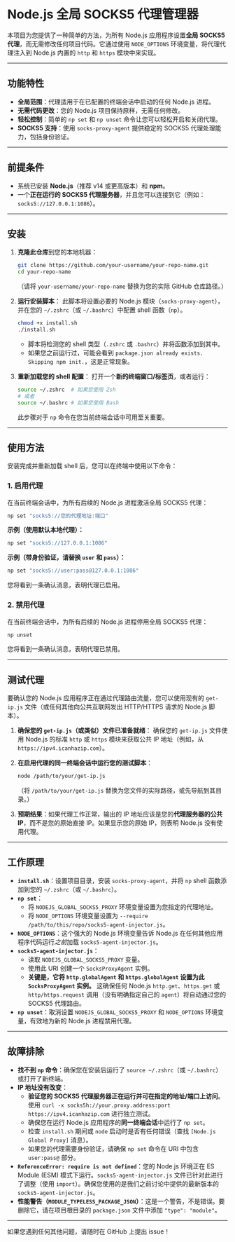 
# Node.js 全局 SOCKS5 代理管理器

本项目为您提供了一种简单的方法，为所有 Node.js 应用程序设置**全局 SOCKS5 代理**，而无需修改任何项目代码。它通过使用 `NODE_OPTIONS` 环境变量，将代理代理注入到 Node.js 内置的 `http` 和 `https` 模块中来实现。

---

## 功能特性

* **全局范围**：代理适用于在已配置的终端会话中启动的任何 Node.js 进程。
* **无需代码更改**：您的 Node.js 项目保持原样，无需任何修改。
* **轻松控制**：简单的 `np set` 和 `np unset` 命令让您可以轻松开启和关闭代理。
* **SOCKS5 支持**：使用 `socks-proxy-agent` 提供稳定的 SOCKS5 代理处理能力，包括身份验证。

---

## 前提条件

* 系统已安装 **Node.js**（推荐 v14 或更高版本）和 **npm**。
* 一个**正在运行的 SOCKS5 代理服务器**，并且您可以连接到它（例如：`socks5://127.0.0.1:1086`）。

---

## 安装

1. **克隆此仓库**到您的本地机器：

   ```bash
   git clone https://github.com/your-username/your-repo-name.git
   cd your-repo-name
   ```

   （请将 `your-username/your-repo-name` 替换为您的实际 GitHub 仓库路径。）

2. **运行安装脚本**：
   此脚本将设置必要的 Node.js 模块（`socks-proxy-agent`），并在您的 `~/.zshrc`（或 `~/.bashrc`）中配置 shell 函数（`np`）。

   ```bash
   chmod +x install.sh
   ./install.sh
   ```

   * 脚本将检测您的 shell 类型（`.zshrc` 或 `.bashrc`）并将函数添加到其中。
   * 如果您之前运行过，可能会看到 `package.json already exists. Skipping npm init.`，这是正常现象。

3. **重新加载您的 shell 配置**：
   打开一个**新的终端窗口/标签页**，或者运行：

   ```bash
   source ~/.zshrc  # 如果您使用 Zsh
   # 或者
   source ~/.bashrc # 如果您使用 Bash
   ```

   此步骤对于 `np` 命令在您当前终端会话中可用至关重要。

---

## 使用方法

安装完成并重新加载 shell 后，您可以在终端中使用以下命令：

### 1. 启用代理

在当前终端会话中，为所有后续的 Node.js 进程激活全局 SOCKS5 代理：

```bash
np set "socks5://您的代理地址:端口"
```

**示例（使用默认本地代理）：**

```bash
np set "socks5://127.0.0.1:1086"
```

**示例（带身份验证，请替换 `user` 和 `pass`）：**

```bash
np set "socks5://user:pass@127.0.0.1:1086"
```

您将看到一条确认消息，表明代理已启用。

### 2. 禁用代理

在当前终端会话中，为所有后续的 Node.js 进程停用全局 SOCKS5 代理：

```bash
np unset
```

您将看到一条确认消息，表明代理已禁用。

---

## 测试代理

要确认您的 Node.js 应用程序正在通过代理路由流量，您可以使用现有的 `get-ip.js` 文件（或任何其他向公共互联网发出 HTTP/HTTPS 请求的 Node.js 脚本）。

1. **确保您的 `get-ip.js`（或类似）文件已准备就绪**：
   确保您的 `get-ip.js` 文件使用 Node.js 的标准 `http` 或 `https` 模块来获取公共 IP 地址（例如，从 `https://ipv4.icanhazip.com`）。

2. **在启用代理的同一终端会话中运行您的测试脚本**：

   ```bash
   node /path/to/your/get-ip.js
   ```

   （将 `/path/to/your/get-ip.js` 替换为您文件的实际路径，或先导航到其目录。）

3. **预期结果**：如果代理工作正常，输出的 IP 地址应该是您的**代理服务器的公共 IP**，而不是您的原始直接 IP。如果显示您的原始 IP，则表明 Node.js 没有使用代理。

---

## 工作原理

* **`install.sh`**：设置项目目录，安装 `socks-proxy-agent`，并将 `np` shell 函数添加到您的 `~/.zshrc`（或 `~/.bashrc`）。
* **`np set`**：
  * 将 `NODEJS_GLOBAL_SOCKS5_PROXY` 环境变量设置为您指定的代理地址。
  * 将 `NODE_OPTIONS` 环境变量设置为 `--require /path/to/this/repo/socks5-agent-injector.js`。
* **`NODE_OPTIONS`**：这个强大的 Node.js 环境变量告诉 Node.js 在任何其他应用程序代码运行*之前*加载 `socks5-agent-injector.js`。
* **`socks5-agent-injector.js`**：
  * 读取 `NODEJS_GLOBAL_SOCKS5_PROXY` 变量。
  * 使用此 URI 创建一个 `SocksProxyAgent` 实例。
  * **关键是，它将 `http.globalAgent` 和 `https.globalAgent` 设置为此 `SocksProxyAgent` 实例。** 这确保任何 Node.js `http.get`、`https.get` 或 `http/https.request` 调用（没有明确指定自己的 `agent`）将自动通过您的 SOCKS5 代理路由。
* **`np unset`**：取消设置 `NODEJS_GLOBAL_SOCKS5_PROXY` 和 `NODE_OPTIONS` 环境变量，有效地为新的 Node.js 进程禁用代理。

---

## 故障排除

* **找不到 `np` 命令**：确保您在安装后运行了 `source ~/.zshrc`（或 `~/.bashrc`）或打开了新终端。
* **IP 地址没有改变**：
  * **验证您的 SOCKS5 代理服务器正在运行并可在指定的地址/端口上访问**。使用 `curl -x socks5h://your.proxy.address:port https://ipv4.icanhazip.com` 进行独立测试。
  * 确保您在运行 Node.js 应用程序的**同一终端会话**中运行了 `np set`。
  * 检查 `install.sh` 期间或 `node` 启动时是否有任何错误（查找 `[Node.js Global Proxy]` 消息）。
  * 如果您的代理需要身份验证，请确保 `np set` 命令在 URI 中包含 `user:pass@` 部分。
* **`ReferenceError: require is not defined`**：您的 Node.js 环境正在 ES Module (ESM) 模式下运行。`socks5-agent-injector.js` 文件已针对此进行了调整（使用 `import`）。确保您使用的是我们之前讨论中提供的最新版本的 `socks5-agent-injector.js`。
* **性能警告（`MODULE_TYPELESS_PACKAGE_JSON`）**：这是一个警告，不是错误。要删除它，请在项目根目录的 `package.json` 文件中添加 `"type": "module"`。

---

如果您遇到任何其他问题，请随时在 GitHub 上提出 issue！

